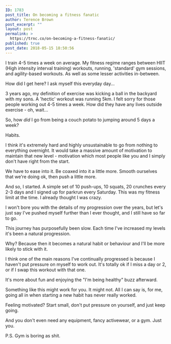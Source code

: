 ```yaml
---
ID: 1783
post_title: On becoming a fitness fanatic
author: Terence Brown
post_excerpt: ""
layout: post
permalink: >
  https://trnc.co/on-becoming-a-fitness-fanatic/
published: true
post_date: 2018-05-15 18:50:56
---
```

I train 4-5 times a week on average. My fitness regime ranges between HIIT (High intensity interval training) workouts, running, 'standard' gym sessions, and agility-based workouts. As well as some lesser activities in-between.

How did I get here? I ask myself this everyday day...

3 years ago, my definition of exercise was kicking a ball in the backyard with my sons. A 'hectic' workout was running 5km. I felt sorry for those people working out 4-5 times a week. How did they have any lives outside exercise - oh, wait...

So, how <em>did</em> I go from being a couch potato to jumping around 5 days a week?

Habits.

I think it's extremely hard and highly unsustainable to go from nothing to everything overnight. It would take a massive amount of motivation to maintain that new level - motivation which most people like you and I simply don't have right from the start.

We have to ease into it. Be coaxed into it a little more. Smooth ourselves that we're doing ok, then push a little more.

And so, I started. A simple set of 10 push-ups, 10 squats, 20 crunches every 2-3 days and I signed up for parkrun every Saturday. This was my fitness limit at the time. I already thought I was crazy.

I won't bore you with the details of my progression over the years, but let's just say I've pushed myself further than I ever thought, and I still have so far to go.

This journey has purposefully been slow. Each time I've increased my levels it's been a natural progression.

Why? Because then it becomes a natural habit or behaviour and I'll be more likely to stick with it.

I think one of the main reasons I've continually progressed is because I haven't put pressure on myself to work out. It's totally ok if I miss a day or 2, or if I swap this workout with that one.

It's more about fun and enjoying the "I'm being healthy" buzz afterward.

Something like this might work for you. It might not. All I can say is, for me, going all in when starting a new habit has never really worked.

Feeling motivated? Start small, don't put pressure on yourself, and just keep going.

And you don't even need any equipment, fancy activewear, or a gym. Just you.

P.S. Gym is boring as shit.